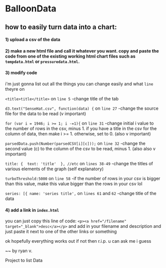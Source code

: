 # BalloonData


## how to easily turn data into a chart:

#### 1) upload a csv of the data

#### 2) make a new html file and call it whatever you want. copy and paste the code from one of the existing working html chart files such as `tempdata.html` or `pressuredata.html`.

#### 3) modify code
i'm just gonna list out all the things you can change easily and what `line` theyre on

`<title>title</title>` on `line 5`
    -change title of the tab
    
`d3.text("SenseHat.csv", function(data) {` on `line 27`
    -change the source file for the data to be read (v important)

`for (var i = 1946; i >= 1; i -=1){` on `line 31`
    -change initial i value to the number of rows in the csv, minus 1. if you have a title in the csv for the column of data, then make i >= 1. otherwise, set to 0. (also v important)
    
`parsedData.push(Number(parsedCSV[i][c]));` on `line 32`
    -change the second value (c) to the column of the csv to be read, minus 1. (also also v important)
    

`title: { 
        text: 'title' 
    }, //etc`
    on `lines 38-49`
        -change the titles of various elements of the graph (self explanatory)
        
`turboThreshold:5000` on `line 58`
    -if the number of rows in your csv is bigger than this value, make this value bigger than the rows in your csv lol
    
`series: [{
        name: 'series title',`
on `lines 61` and `62`
    -change title of the data
    
#### 4) add a link in `index.html`
you can just copy this line of code:
`<p><a href="/filename" target="_blank">desc</a></p>`
and add in your filename and description and just paste it next to one of the other links or something

ok hopefully everything works out if not then r.i.p. u can ask me i guess

~~ by ryan v.

Project to list Data
